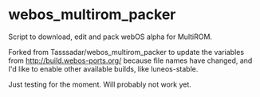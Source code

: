webos_multirom_packer
=====================

Script to download, edit and pack webOS alpha for MultiROM.

Forked from Tasssadar/webos_multirom_packer to update the variables from http://build.webos-ports.org/
because file names have changed, and I'd like to enable other available builds, like luneos-stable.

Just testing for the moment. Will probably not work yet.

